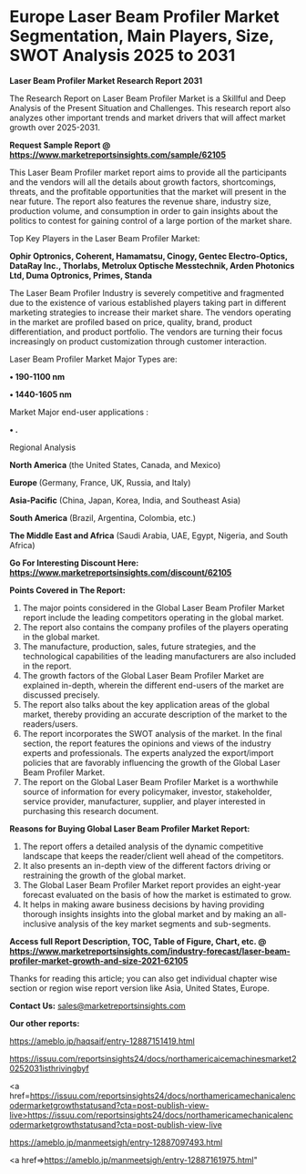 # Europe Laser Beam Profiler Market Segmentation, Main Players, Size, SWOT Analysis 2025 to 2031

<strong>Laser Beam Profiler Market Research Report 2031</strong>

The Research Report on Laser Beam Profiler Market is a Skillful and Deep Analysis of the Present Situation and Challenges. This research report also analyzes other important trends and market drivers that will affect market growth over 2025-2031.

<strong>Request Sample Report @ <a href=https://www.marketreportsinsights.com/sample/62105>https://www.marketreportsinsights.com/sample/62105</a></strong>

This Laser Beam Profiler market report aims to provide all the participants and the vendors will all the details about growth factors, shortcomings, threats, and the profitable opportunities that the market will present in the near future. The report also features the revenue share, industry size, production volume, and consumption in order to gain insights about the politics to contest for gaining control of a large portion of the market share.

Top Key Players in the Laser Beam Profiler Market:

<strong>Ophir Optronics, Coherent, Hamamatsu, Cinogy, Gentec Electro-Optics, DataRay Inc., Thorlabs, Metrolux Optische Messtechnik, Arden Photonics Ltd, Duma Optronics, Primes, Standa</strong>

The Laser Beam Profiler Industry is severely competitive and fragmented due to the existence of various established players taking part in different marketing strategies to increase their market share. The vendors operating in the market are profiled based on price, quality, brand, product differentiation, and product portfolio. The vendors are turning their focus increasingly on product customization through customer interaction.

Laser Beam Profiler Market Major Types are:

<strong>• 190-1100 nm

• 1440-1605 nm</strong>

Market Major end-user applications :

<strong>• .</strong>

Regional Analysis

</u><strong><b>North America</b></strong> (the United States, Canada, and Mexico)

<strong><b>Europe </b></strong>(Germany, France, UK, Russia, and Italy)

<strong><b>Asia-Pacific</b></strong> (China, Japan, Korea, India, and Southeast Asia)

<strong><b>South America</b></strong> (Brazil, Argentina, Colombia, etc.)

<strong><b>The Middle East and Africa</b></strong> (Saudi Arabia, UAE, Egypt, Nigeria, and South Africa)

<strong>Go For Interesting Discount Here: <a href=https://www.marketreportsinsights.com/discount/62105>https://www.marketreportsinsights.com/discount/62105</a></strong>

<strong>Points Covered in The Report:</strong>
<ol>
  <li>The major points considered in the Global Laser Beam Profiler Market report include the leading competitors operating in the global market.</li>
  <li>The report also contains the company profiles of the players operating in the global market.</li>
  <li>The manufacture, production, sales, future strategies, and the technological capabilities of the leading manufacturers are also included in the report.</li>
  <li>The growth factors of the Global Laser Beam Profiler Market are explained in-depth, wherein the different end-users of the market are discussed precisely.</li>
  <li>The report also talks about the key application areas of the global market, thereby providing an accurate description of the market to the readers/users.</li>
  <li>The report incorporates the SWOT analysis of the market. In the final section, the report features the opinions and views of the industry experts and professionals. The experts analyzed the export/import policies that are favorably influencing the growth of the Global Laser Beam Profiler Market.</li>
  <li>The report on the Global Laser Beam Profiler Market is a worthwhile source of information for every policymaker, investor, stakeholder, service provider, manufacturer, supplier, and player interested in purchasing this research document.</li>
</ol>
<strong>Reasons for Buying Global Laser Beam Profiler Market Report:</strong>

<ol>
  <li>The report offers a detailed analysis of the dynamic competitive landscape that keeps the reader/client well ahead of the competitors.</li>
  <li>It also presents an in-depth view of the different factors driving or restraining the growth of the global market.</li>
  <li>The Global Laser Beam Profiler Market report provides an eight-year forecast evaluated on the basis of how the market is estimated to grow.</li>
  <li>It helps in making aware business decisions by having providing thorough insights insights into the global market and by making an all-inclusive analysis of the key market segments and sub-segments.</li>
</ol>
<strong>Access full Report Description, TOC, Table of Figure, Chart, etc. @ <a href=https://www.marketreportsinsights.com/industry-forecast/laser-beam-profiler-market-growth-and-size-2021-62105>https://www.marketreportsinsights.com/industry-forecast/laser-beam-profiler-market-growth-and-size-2021-62105</a></strong>


Thanks for reading this article; you can also get individual chapter wise section or region wise report version like Asia, United States, Europe.

<strong>Contact Us:</strong>
sales@marketreportsinsights.com

<strong>Our other reports:</strong>

<a href=https://ameblo.jp/haqsaif/entry-12887151419.html>https://ameblo.jp/haqsaif/entry-12887151419.html</a>

<a href=https://issuu.com/reportsinsights24/docs/northamericaicemachinesmarket20252031isthrivingbyf>https://issuu.com/reportsinsights24/docs/northamericaicemachinesmarket20252031isthrivingbyf</a>

<a href=https://issuu.com/reportsinsights24/docs/northamericamechanicalencodermarketgrowthstatusand?cta=post-publish-view-live>https://issuu.com/reportsinsights24/docs/northamericamechanicalencodermarketgrowthstatusand?cta=post-publish-view-live</a>

<a href=https://ameblo.jp/manmeetsigh/entry-12887097493.html>https://ameblo.jp/manmeetsigh/entry-12887097493.html</a>

<a href=>https://ameblo.jp/manmeetsigh/entry-12887161975.html</a>"
